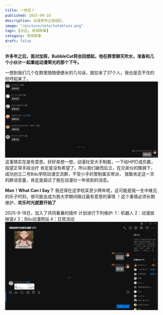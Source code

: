 ```yaml
---
title: 一休尼？
published: 2025-09-18
description: 动漫笑传之组组队.
image: "/picture/teto/tetobless.png"
tags: [日记, 奇闻轶事]
category: 奇闻轶事
draft: false
---
```

**许多年之后，面对加班，BubbleCat将会回想起，他在群里聊天吹水，准备和几个小伙计一起重组动漫荣光的那个下午。**

一想到我们几个在群里随随便便水的几句话，就拉来了37个人，我也是忍不住的轻哼起来了。
![alt text](image-1.png)
这事情实在是有意思。好好来想一想，动漫社受大手制裁，一下给HP打成负数，指望正常手段治疗
肯定是没有希望了。所以我们破而后立，在兄弟伙的簇拥下，成功创立二号Bdu学院动漫交流群，不受小手的管制属实带派，
我敢肯定这一天的群消息量，肯定是超过了我在动漫社一年收到的消息。

**Man！What Can I Say？**
我还得在这学校呆至少两年呢，这可能是我一生中难见的乐子时刻，很可能会成为我大学期间做过最有意思的事情
！这个事情必须长期维护，**欢乐时光就要开始了**

2025-9-18日，加入了共同看番的插件
计划进行下列维护:
1：机器人
2：动漫放映室√
3：Bdu动漫网站
4：日常活动
![alt text](image.png)
  